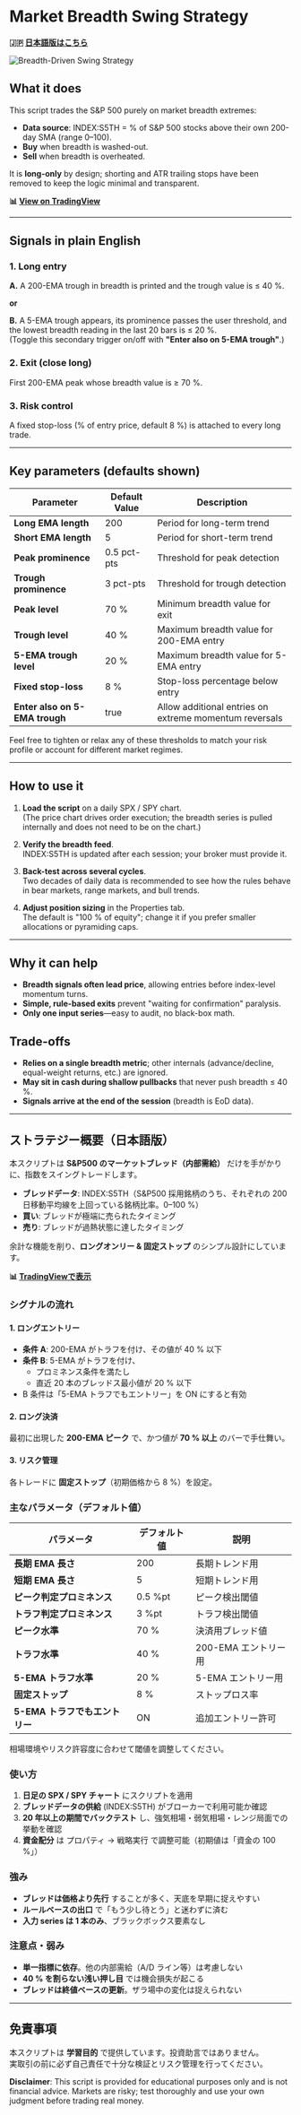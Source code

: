 # Market Breadth Swing Strategy

**🇯🇵 [日本語版はこちら](#ストラテジー概要日本語版)**

![Breadth-Driven Swing Strategy](Breadth-Driven%20Swing%20Strategy.png)

## What it does

This script trades the S&P 500 purely on market breadth extremes:
- **Data source**: INDEX:S5TH = % of S&P 500 stocks above their own 200-day SMA (range 0–100).
- **Buy** when breadth is washed-out.
- **Sell** when breadth is overheated.

It is **long-only** by design; shorting and ATR trailing stops have been removed to keep the logic minimal and transparent.

**📊 [View on TradingView](https://www.tradingview.com/script/dBKk4Awg-Breadth-Driven-Swing-Strategy/)**

---

## Signals in plain English

### 1. Long entry
**A.** A 200-EMA trough in breadth is printed and the trough value is ≤ 40 %.

**or**

**B.** A 5-EMA trough appears, its prominence passes the user threshold, and the lowest breadth reading in the last 20 bars is ≤ 20 %.  
(Toggle this secondary trigger on/off with **"Enter also on 5-EMA trough"**.)

### 2. Exit (close long)
First 200-EMA peak whose breadth value is ≥ 70 %.

### 3. Risk control
A fixed stop-loss (% of entry price, default 8 %) is attached to every long trade.

---

## Key parameters (defaults shown)

| Parameter | Default Value | Description |
|-----------|---------------|-------------|
| **Long EMA length** | 200 | Period for long-term trend |
| **Short EMA length** | 5 | Period for short-term trend |
| **Peak prominence** | 0.5 pct-pts | Threshold for peak detection |
| **Trough prominence** | 3 pct-pts | Threshold for trough detection |
| **Peak level** | 70 % | Minimum breadth value for exit |
| **Trough level** | 40 % | Maximum breadth value for 200-EMA entry |
| **5-EMA trough level** | 20 % | Maximum breadth value for 5-EMA entry |
| **Fixed stop-loss** | 8 % | Stop-loss percentage below entry |
| **Enter also on 5-EMA trough** | true | Allow additional entries on extreme momentum reversals |

Feel free to tighten or relax any of these thresholds to match your risk profile or account for different market regimes.

---

## How to use it

1. **Load the script** on a daily SPX / SPY chart.  
   (The price chart drives order execution; the breadth series is pulled internally and does not need to be on the chart.)

2. **Verify the breadth feed**.  
   INDEX:S5TH is updated after each session; your broker must provide it.

3. **Back-test across several cycles**.  
   Two decades of daily data is recommended to see how the rules behave in bear markets, range markets, and bull trends.

4. **Adjust position sizing** in the Properties tab.  
   The default is "100 % of equity"; change it if you prefer smaller allocations or pyramiding caps.

---

## Why it can help

- **Breadth signals often lead price**, allowing entries before index-level momentum turns.
- **Simple, rule-based exits** prevent "waiting for confirmation" paralysis.
- **Only one input series**—easy to audit, no black-box math.

## Trade-offs

- **Relies on a single breadth metric**; other internals (advance/decline, equal-weight returns, etc.) are ignored.
- **May sit in cash during shallow pullbacks** that never push breadth ≤ 40 %.
- **Signals arrive at the end of the session** (breadth is EoD data).

---

## ストラテジー概要（日本語版）

本スクリプトは **S&P500 のマーケットブレッド（内部需給）** だけを手がかりに、指数をスイングトレードします。

- **ブレッドデータ**: INDEX:S5TH（S&P500 採用銘柄のうち、それぞれの 200 日移動平均線を上回っている銘柄比率。0–100 %）
- **買い**: ブレッドが極端に売られたタイミング
- **売り**: ブレッドが過熱状態に達したタイミング

余計な機能を削り、**ロングオンリー & 固定ストップ** のシンプル設計にしています。

**📊 [TradingViewで表示](https://www.tradingview.com/script/dBKk4Awg-Breadth-Driven-Swing-Strategy/)**

### シグナルの流れ

#### 1. ロングエントリー
- **条件 A**: 200-EMA がトラフを付け、その値が 40 % 以下
- **条件 B**: 5-EMA がトラフを付け、
  - プロミネンス条件を満たし
  - 直近 20 本のブレッドス最小値が 20 % 以下
- B 条件は「5-EMA トラフでもエントリー」を ON にすると有効

#### 2. ロング決済
最初に出現した **200-EMA ピーク** で、かつ値が **70 % 以上** のバーで手仕舞い。

#### 3. リスク管理
各トレードに **固定ストップ**（初期価格から 8 %）を設定。

### 主なパラメータ（デフォルト値）

| パラメータ | デフォルト値 | 説明 |
|-----------|-------------|------|
| **長期 EMA 長さ** | 200 | 長期トレンド用 |
| **短期 EMA 長さ** | 5 | 短期トレンド用 |
| **ピーク判定プロミネンス** | 0.5 %pt | ピーク検出閾値 |
| **トラフ判定プロミネンス** | 3 %pt | トラフ検出閾値 |
| **ピーク水準** | 70 % | 決済用ブレッド値 |
| **トラフ水準** | 40 % | 200-EMA エントリー用 |
| **5-EMA トラフ水準** | 20 % | 5-EMA エントリー用 |
| **固定ストップ** | 8 % | ストップロス率 |
| **5-EMA トラフでもエントリー** | ON | 追加エントリー許可 |

相場環境やリスク許容度に合わせて閾値を調整してください。

### 使い方

1. **日足の SPX / SPY チャート** にスクリプトを適用
2. **ブレッドデータの供給** (INDEX:S5TH) がブローカーで利用可能か確認
3. **20 年以上の期間でバックテスト** し、強気相場・弱気相場・レンジ局面での挙動を確認
4. **資金配分** は プロパティ → 戦略実行 で調整可能（初期値は「資金の 100 %」）

### 強み

- **ブレッドは価格より先行** することが多く、天底を早期に捉えやすい
- **ルールベースの出口** で「もう少し待とう」と迷わずに済む
- **入力 series は 1 本のみ**、ブラックボックス要素なし

### 注意点・弱み

- **単一指標に依存**。他の内部需給（A/D ライン等）は考慮しない
- **40 % を割らない浅い押し目** では機会損失が起こる
- **ブレッドは終値ベースの更新**。ザラ場中の変化は捉えられない

---

## 免責事項

本スクリプトは **学習目的** で提供しています。投資助言ではありません。  
実取引の前に必ず自己責任で十分な検証とリスク管理を行ってください。

**Disclaimer**: This script is provided for educational purposes only and is not financial advice. Markets are risky; test thoroughly and use your own judgment before trading real money.